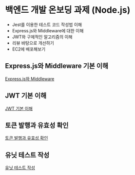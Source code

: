 # 백엔드 개발 온보딩 과제 (Node.js)

- Jest를 이용한 테스트 코드 작성법 이해
- Express.js와 Middleware에 대한 이해
- JWT와 구체적인 알고리즘의 이해
- 리뷰 바탕으로 개선하기
- EC2에 배포해보기

## Express.js와 Middleware 기본 이해

[Express.js와 Middleware](docs/express-middleware.md)

## JWT 기본 이해

[JWT 기본 이해](docs/jwt-basic.md)

## 토큰 발행과 유효성 확인

[토큰 발행과 유효성 확인](docs/token-validation.md)

## 유닛 테스트 작성

[유닛 테스트 작성](docs/unit-test.md)
